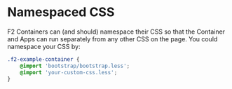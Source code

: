 # Namespaced CSS

F2 Containers can (and should) namespace their CSS so that the Container and Apps can run separately from any other CSS on the page. You could namespace your CSS by:

```css
.f2-example-container {
	@import 'bootstrap/bootstrap.less';
	@import 'your-custom-css.less';
}
```
